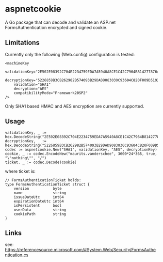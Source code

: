 # aspnetcookie

A Go package that can decode and validate an ASP.net FormsAuthentication encrypted and signed cookie.

## Limitations

Currently only the following (Web.config) configuration is tested:

```
<machineKey
    validationKey="2E502E08392C704E2234759EDA7A5940A8CE1C42C7964B8142778764CF0006C2"
    decryptionKey="5226859B3CB262982B574093B29DAD9083030C93604C820F009D5192BDEC31F2"
    validation="SHA1"
    decryption="AES"
    compatibilityMode="Framework20SP2"
/>
```

Only SHA1 based HMAC and AES encryption are currently supported.

## Usage

```
validationKey, _ := hex.DecodeString("2E502E08392C704E2234759EDA7A5940A8CE1C42C7964B8142778764CF0006C2")
decryptionKey, _ := hex.DecodeString("5226859B3CB262982B574093B29DAD9083030C93604C820F009D5192BDEC31F2")
codec := aspnetcookie.New("SHA1", validationKey, "AES", decryptionKey)
cookie, _ := codec.EncodeNew("maurits.vanderschee", 3600*24*365, true, "\"nothing\"", "/")
ticket, _ := codec.Decode(cookie)
```	

where ticket is:

```
// FormsAuthenticationTicket holds:
type FormsAuthenticationTicket struct {
	version           byte
	name              string
	issueDateUtc      int64
	expirationDateUtc int64
	isPersistent      bool
	userData          string
	cookiePath        string
}
```

## Links

see: https://referencesource.microsoft.com/#System.Web/Security/FormsAuthentication.cs
